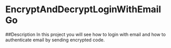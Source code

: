 # EncryptAndDecryptLoginWithEmailGo

##Description
In this project you will see how to login with email and how to authenticate email by sending encrypted code.
